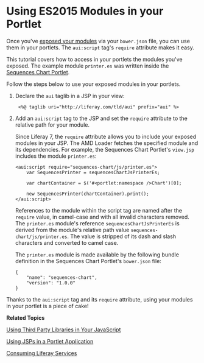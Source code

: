 # Using ES2015 Modules in your Portlet [](id=using-es2015-modules-in-your-portlet)

Once you've [exposed your modules](/develop/tutorials/-/knowledge_base/7-0/preparing-your-javascript-files-for-es2015)
via your `bower.json` file, you can use them in your portlets. The `aui:script`
tag's `require` attribute makes it easy. 

This tutorial covers how to access in your portlets the modules you've exposed.
The example module `printer.es` was written inside the
[Sequences Chart Portlet]( https://github.com/liferay/liferay-docs/tree/master/develop/tutorials/code/liferay-plugins-sdk-7.0.0/apps/sequences-chart-web).

Follow the steps below to use your exposed modules in your portlets.

1. Declare the `aui` taglib in a JSP in your view: 

        <%@ taglib uri="http://liferay.com/tld/aui" prefix="aui" %>

2.  Add an `aui:script` tag to the JSP and set the `require` attribute to the
    relative path for your module.  

    Since Liferay 7, the `require` attribute allows you to include your exposed
    modules in your JSP. The AMD Loader fetches the specified module and its
    dependencies. For example, the Sequences Chart Portlet's `view.jsp` includes
    the module `printer.es`:

        <aui:script require="sequences-chart/js/printer.es">
            var SequencesPrinter = sequencesChartJsPrinterEs;

            var chartContainer = $('#<portlet:namespace />Chart')[0];

            new SequencesPrinter(chartContainer).print();
        </aui:script>

    References to the module within the script tag are named after the `require`
    value, in camel-case and with all invalid characters removed. The
    `printer.es` module's reference `sequencesChartJsPrinterEs` is derived from
    the module's relative path value `sequences-chart/js/printer.es`. The value
    is stripped of its dash and slash characters and converted to camel case. 

    The `printer.es` module is made available by the following bundle definition
    in the Sequences Chart Portlet's `bower.json` file:

        {
            "name": "sequences-chart",
            "version": "1.0.0"
        }
    
Thanks to the `aui:script` tag and its `require` attribute, using your modules
in your portlet is a piece of cake! 

**Related Topics**

[Using Third Party Libraries in Your JavaScript](/develop/tutorials/-/knowledge_base/7-0/using-third-party-libraries-in-your-javascript)

[Using JSPs in a Portlet Application](/develop/tutorials/-/knowledge_base/7-0/using-jsps-in-a-portlet-application)

[Consuming Liferay Services](/develop/tutorials/-/knowledge_base/7-0/consuming-liferay-services)
